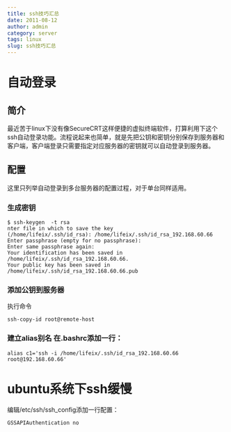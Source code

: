 ```yaml
---
title: ssh技巧汇总
date: 2011-08-12
author: admin
category: server
tags: linux
slug: ssh技巧汇总
---
```


自动登录
========

简介
----

最近苦于linux下没有像SecureCRT这样便捷的虚拟终端软件，打算利用下这个ssh自动登录功能。流程说起来也简单，就是先把公钥和密钥分别保存到服务器和客户端，客户端登录只需要指定对应服务器的密钥就可以自动登录到服务器。

配置
----

这里只列举自动登录到多台服务器的配置过程，对于单台同样适用。

### 生成密钥

    $ ssh-keygen  -t rsa
    nter file in which to save the key 
    (/home/lifeix/.ssh/id_rsa): /home/lifeix/.ssh/id_rsa_192.168.60.66
    Enter passphrase (empty for no passphrase):
    Enter same passphrase again:
    Your identification has been saved in /home/lifeix/.ssh/id_rsa_192.168.60.66.
    Your public key has been saved in /home/lifeix/.ssh/id_rsa_192.168.60.66.pub

### 添加公钥到服务器

执行命令

    ssh-copy-id root@remote-host

### 建立alias别名 在.bashrc添加一行：

    alias c1='ssh -i /home/lifeix/.ssh/id_rsa_192.168.60.66 root@192.168.60.66'

ubuntu系统下ssh缓慢
===================

编辑/etc/ssh/ssh\_config添加一行配置：

    GSSAPIAuthentication no
